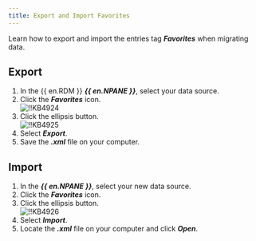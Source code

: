 ```yaml
---
title: Export and Import Favorites
---
```

Learn how to export and import the entries tag ***Favorites*** when migrating data.

## Export

1. In the {{ en.RDM }} ***{{ en.NPANE }}***, select your data source.
1. Click the ***Favorites*** icon.  
![!!KB4924](https://webdevolutions.azureedge.net/docs/en/kb/KB4924.png)
1. Click the ellipsis button.  
![!!KB4925](https://webdevolutions.azureedge.net/docs/en/kb/KB4925.png)
1. Select ***Export***.
1. Save the ***.xml*** file on your computer.

## Import

1. In the ***{{ en.NPANE }}***, select your new data source.
1. Click the ***Favorites*** icon.
1. Click the ellipsis button.  
![!!KB4926](https://webdevolutions.azureedge.net/docs/en/kb/KB4926.png)
1. Select ***Import***.
1. Locate the ***.xml*** file on your computer and click ***Open***.
